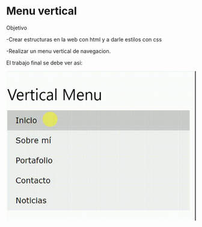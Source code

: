 # Menu vertical

Objetivo

-Crear estructuras en la web con html y a darle estilos con css

-Realizar un menu vertical de navegacion.

El trabajo final se debe ver asi:

![recursos](assets/vertical.jpg)
